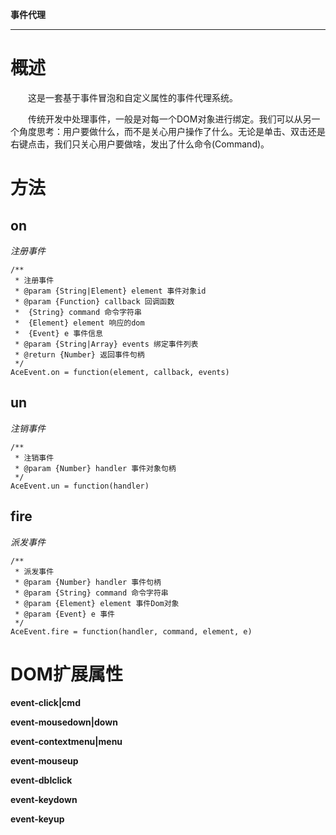 **事件代理**


---


# 概述 #

　　这是一套基于事件冒泡和自定义属性的事件代理系统。

　　传统开发中处理事件，一般是对每一个DOM对象进行绑定。我们可以从另一个角度思考：用户要做什么，而不是关心用户操作了什么。无论是单击、双击还是右键点击，我们只关心用户要做啥，发出了什么命令(Command)。

# 方法 #

## on ##
_注册事件_
```
/**
 * 注册事件
 * @param {String|Element} element 事件对象id
 * @param {Function} callback 回调函数
 * 	{String} command 命令字符串
 * 	{Element} element 响应的dom
 * 	{Event} e 事件信息
 * @param {String|Array} events 绑定事件列表
 * @return {Number} 返回事件句柄
 */
AceEvent.on = function(element, callback, events)
```

## un ##
_注销事件_
```
/**
 * 注销事件
 * @param {Number} handler 事件对象句柄
 */
AceEvent.un = function(handler)
```

## fire ##
_派发事件_
```
/**
 * 派发事件
 * @param {Number} handler 事件句柄
 * @param {String} command 命令字符串
 * @param {Element} element 事件Dom对象
 * @param {Event} e 事件
 */
AceEvent.fire = function(handler, command, element, e)
```


# DOM扩展属性 #

**event-click|cmd**

**event-mousedown|down**

**event-contextmenu|menu**

**event-mouseup**

**event-dblclick**

**event-keydown**

**event-keyup**